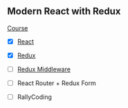 Modern React with Redux 
---------------------------

[Course](https://www.udemy.com/react-redux/learn/v4/t/lecture/4224604?start=0)

* [x] [React](./1_react.md)
* [x] [Redux](./2_redux.md)
* [ ] [Redux Middleware](3_middleware.md)
* [ ] React Router + Redux Form
* [ ] RallyCoding



